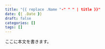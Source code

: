 ```yaml
---
title: "{{ replace .Name "-" " " | title }}"
date: {{ .Date }}
draft: false
categories: []
tags: []
---
```


ここに本文を書きます。